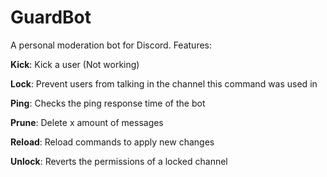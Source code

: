 # GuardBot

A personal moderation bot for Discord. Features:

**Kick**: Kick a user (Not working)

**Lock**: Prevent users from talking in the channel this command was used in

**Ping**: Checks the ping response time of the bot

**Prune**: Delete x amount of messages

**Reload**: Reload commands to apply new changes

**Unlock**: Reverts the permissions of a locked channel
